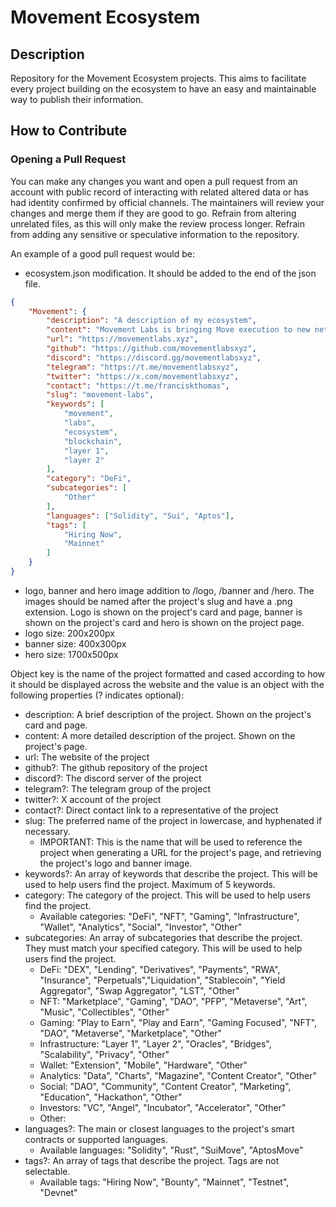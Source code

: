 # Movement Ecosystem

## Description

Repository for the Movement Ecosystem projects. This aims to facilitate every project building on the ecosystem to have an easy and maintainable way to publish their information.

## How to Contribute

### Opening a Pull Request

You can make any changes you want and open a pull request from an account with public record of interacting with related altered data or has had identity confirmed by official channels. The maintainers will review your changes and merge them if they are good to go.
Refrain from altering unrelated files, as this will only make the review process longer.
Refrain from adding any sensitive or speculative information to the repository.

An example of a good pull request would be:

- ecosystem.json modification. It should be added to the end of the json file.

```json
{
    "Movement": {
        "description": "A description of my ecosystem",
        "content": "Movement Labs is bringing Move execution to new networks and environments. Our flagship products are M1 and M2. We are also building the Movement SDK, Movement CLI, Fractal, Hyperlane messaging infrastructure, and the Movement Shared Sequencer to provide paramount interoperability between our Move-based environments and other networks.",
        "url": "https://movementlabs.xyz",
        "github": "https://github.com/movementlabsxyz",
        "discord": "https://discord.gg/movementlabsxyz",
        "telegram": "https://t.me/movementlabsxyz",
        "twitter": "https://x.com/movementlabsxyz",
        "contact": "https://t.me/franciskthomas",
        "slug": "movement-labs",
        "keywords": [
            "movement",
            "labs",
            "ecosystem",
            "blockchain",
            "layer 1",
            "layer 2"
        ],
        "category": "DeFi",
        "subcategories": [
            "Other"
        ],
        "languages": ["Solidity", "Sui", "Aptos"],
        "tags": [
            "Hiring Now",
            "Mainnet"
        ]
    }
}
```

- logo, banner and hero image addition to /logo, /banner and /hero. The images should be named after the project's slug and have a .png extension. Logo is shown on the project's card and page, banner is shown on the project's card and hero is shown on the project page.
- logo size: 200x200px
- banner size: 400x300px
- hero size: 1700x500px

Object key is the name of the project formatted and cased according to how it should be displayed across the website and the value is an object with the following properties (? indicates optional):

- description: A brief description of the project. Shown on the project's card and page.
- content: A more detailed description of the project. Shown on the project's page.
- url: The website of the project
- github?: The github repository of the project
- discord?: The discord server of the project
- telegram?: The telegram group of the project
- twitter?: X account of the project
- contact?: Direct contact link to a representative of the project
- slug: The preferred name of the project in lowercase, and hyphenated if necessary.
  - IMPORTANT: This is the name that will be used to reference the project when generating a URL for the project's page, and retrieving the project's logo and banner image.
- keywords?: An array of keywords that describe the project. This will be used to help users find the project. Maximum of 5 keywords.
- category: The category of the project. This will be used to help users find the project.
  - Available categories: "DeFi", "NFT", "Gaming", "Infrastructure", "Wallet", "Analytics", "Social", "Investor", "Other"
- subcategories: An array of subcategories that describe the project. They must match your specified category. This will be used to help users find the project.
  - DeFi: "DEX", "Lending", "Derivatives", "Payments", "RWA", "Insurance", "Perpetuals","Liquidation", "Stablecoin", "Yield Aggregator", "Swap Aggregator", "LST", "Other"
  - NFT: "Marketplace", "Gaming", "DAO", "PFP", "Metaverse", "Art", "Music", "Collectibles", "Other"
  - Gaming: "Play to Earn", "Play and Earn", "Gaming Focused", "NFT", "DAO", "Metaverse", "Marketplace", "Other"
  - Infrastructure: "Layer 1", "Layer 2", "Oracles", "Bridges", "Scalability", "Privacy", "Other"
  - Wallet: "Extension", "Mobile", "Hardware", "Other"
  - Analytics: "Data", "Charts", "Magazine", "Content Creator", "Other"
  - Social: "DAO", "Community", "Content Creator", "Marketing", "Education", "Hackathon", "Other"
  - Investors: "VC", "Angel", "Incubator", "Accelerator", "Other"
  - Other:
- languages?: The main or closest languages to the project's smart contracts or supported languages.
  - Available languages: "Solidity", "Rust", "SuiMove", "AptosMove"
- tags?: An array of tags that describe the project. Tags are not selectable.
  - Available tags: "Hiring Now", "Bounty", "Mainnet", "Testnet", "Devnet"
